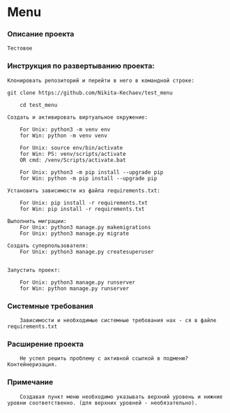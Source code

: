 # Menu
### Описание проекта
    Тестовое

### Инструкция по развертыванию проекта:

    Клонировать репозиторий и перейти в него в командной строке:

    git clone https://github.com/Nikita-Kechaev/test_menu

        cd test_menu

    Cоздать и активировать виртуальное окружение:

        For Unix: python3 -m venv env
        for Win: python -m venv venv

        For Unix: source env/bin/activate
        for Win: PS: venv/scripts/activate
        OR cmd: /venv/Scripts/activate.bat

        For Unix: python3 -m pip install --upgrade pip
        for Win: python -m pip install --upgrade pip

    Установить зависимости из файла requirements.txt:

        For Unix: pip install -r requirements.txt
        for Win: pip install -r requirements.txt

    Выполнить миграции:
        For Unix: python3 manage.py makemigrations
        For Unix: python3 manage.py migrate
     
    Создать суперпользователя:
        For Unix: python3 manage.py createsuperuser
        
 
    Запустить проект:

        For Unix: python3 manage.py runserver
        for Win: python manage.py runserver

### Системные требования
        Зависимости и необходимые системные требования нах - ся в файле requirements.txt
    
### Расширение проекта
        Не успел решить проблему с активной ссылкой в подменю? Контейнеризация.
    
### Примечание
        Создавая пункт меню необходимо указывать верхний уровень и нижние уровни соответственно. (для верхних уровней - необязательно). 
    
